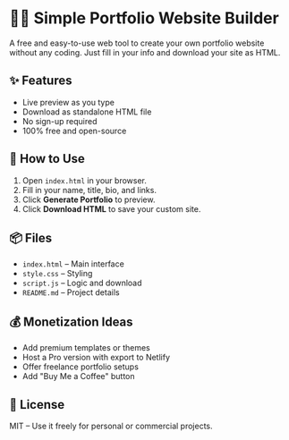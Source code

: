 # 🧑‍💻 Simple Portfolio Website Builder

A free and easy-to-use web tool to create your own portfolio website without any coding. Just fill in your info and download your site as HTML.

## ✨ Features

- Live preview as you type
- Download as standalone HTML file
- No sign-up required
- 100% free and open-source

## 🚀 How to Use

1. Open `index.html` in your browser.
2. Fill in your name, title, bio, and links.
3. Click **Generate Portfolio** to preview.
4. Click **Download HTML** to save your custom site.

## 📦 Files

- `index.html` – Main interface
- `style.css` – Styling
- `script.js` – Logic and download
- `README.md` – Project details

## 💰 Monetization Ideas

- Add premium templates or themes
- Host a Pro version with export to Netlify
- Offer freelance portfolio setups
- Add "Buy Me a Coffee" button

## 📄 License

MIT – Use it freely for personal or commercial projects.
